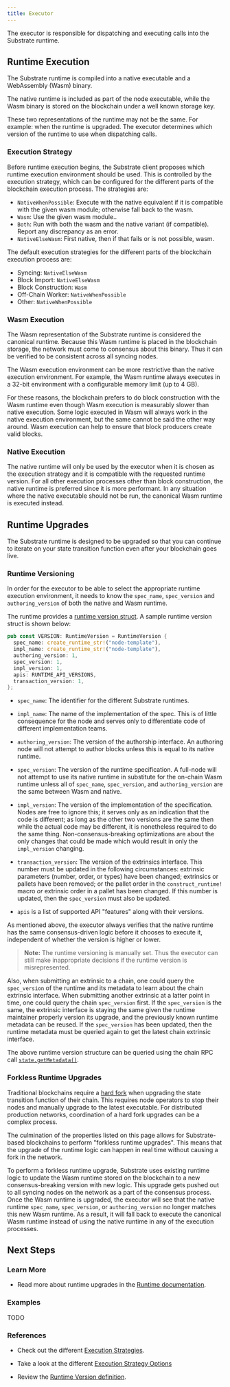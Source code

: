 ```yaml
---
title: Executor
---
```


The executor is responsible for dispatching and executing calls into the Substrate runtime.

## Runtime Execution

The Substrate runtime is compiled into a native executable and a WebAssembly (Wasm) binary.

The native runtime is included as part of the node executable, while the Wasm binary is stored on
the blockchain under a well known storage key.

These two representations of the runtime may not be the same. For example: when the runtime is
upgraded. The executor determines which version of the runtime to use when dispatching calls.

### Execution Strategy

Before runtime execution begins, the Substrate client proposes which runtime execution environment
should be used. This is controlled by the execution strategy, which can be configured for the
different parts of the blockchain execution process. The strategies are:

- `NativeWhenPossible`: Execute with the native equivalent if it is compatible with the given
wasm module; otherwise fall back to the wasm.
- `Wasm`: Use the given wasm module..
- `Both`: Run with both the wasm and the native variant (if compatible).
Report any discrepancy as an error.
- `NativeElseWasm`: First native, then if that fails or is not possible, wasm.

The default execution strategies for the different parts of the blockchain execution process are:

- Syncing: `NativeElseWasm`
- Block Import: `NativeElseWasm`
- Block Construction: `Wasm`
- Off-Chain Worker: `NativeWhenPossible`
- Other: `NativeWhenPossible`

### Wasm Execution

The Wasm representation of the Substrate runtime is considered the canonical runtime. Because this
Wasm runtime is placed in the blockchain storage, the network must come to consensus about this
binary. Thus it can be verified to be consistent across all syncing nodes.

The Wasm execution environment can be more restrictive than the native execution environment. For
example, the Wasm runtime always executes in a 32-bit environment with a configurable memory limit
(up to 4 GB).

For these reasons, the blockchain prefers to do block construction with the Wasm runtime even though
Wasm execution is measurably slower than native execution. Some logic executed in Wasm will always
work in the native execution environment, but the same cannot be said the other way around. Wasm
execution can help to ensure that block producers create valid blocks.

### Native Execution

The native runtime will only be used by the executor when it is chosen as the execution strategy and
it is compatible with the requested runtime version. For all other execution processes other than
block construction, the native runtime is preferred since it is more performant. In any situation
where the native executable should not be run, the canonical Wasm runtime is executed instead.

## Runtime Upgrades

The Substrate runtime is designed to be upgraded so that you can continue to iterate on your state
transition function even after your blockchain goes live.

### Runtime Versioning

In order for the executor to be able to select the appropriate runtime execution environment, it
needs to know the `spec_name`, `spec_version` and `authoring_version` of both the native and Wasm
runtime.

The runtime provides a 
[runtime version struct](https://substrate.dev/rustdocs/v2.0.0/sp_version/struct.RuntimeVersion.html). 
A sample runtime version struct is shown below:

```rust
pub const VERSION: RuntimeVersion = RuntimeVersion {
  spec_name: create_runtime_str!("node-template"),
  impl_name: create_runtime_str!("node-template"),
  authoring_version: 1,
  spec_version: 1,
  impl_version: 1,
  apis: RUNTIME_API_VERSIONS,
  transaction_version: 1,
};
```

- `spec_name`: The identifier for the different Substrate runtimes.

- `impl_name`: The name of the implementation of the spec. This is of little consequence for the
  node and serves only to differentiate code of different implementation teams.

- `authoring_version`: The version of the authorship interface. An authoring node will not attempt
  to author blocks unless this is equal to its native runtime.

- `spec_version`: The version of the runtime specification. A full-node will not attempt to use its
  native runtime in substitute for the on-chain Wasm runtime unless all of `spec_name`,
  `spec_version`, and `authoring_version` are the same between Wasm and native.

- `impl_version`: The version of the implementation of the specification. Nodes are free to ignore
  this; it serves only as an indication that the code is different; as long as the other two
  versions are the same then while the actual code may be different, it is nonetheless required to
  do the same thing. Non-consensus-breaking optimizations are about the only changes that could be
  made which would result in only the `impl_version` changing.

- `transaction_version`: The version of the extrinsics interface. This number must be updated in the
  following circumstances: extrinsic parameters (number, order, or types) have been changed;
  extrinsics or pallets have been removed; or the pallet order in the `construct_runtime!` macro
  _or_ extrinsic order in a pallet has been changed. If this number is updated, then the
  `spec_version` must also be updated.

- `apis` is a list of supported API "features" along with their versions.

As mentioned above, the executor always verifies that the native runtime has the same
consensus-driven logic before it chooses to execute it, independent of whether the version is higher
or lower.

> **Note:** The runtime versioning is manually set. Thus the executor can still make inappropriate
> decisions if the runtime version is misrepresented.

Also, when submitting an extrinsic to a chain, one could query the `spec_version` of the runtime 
and its metadata to learn about the chain extrinsic interface. When submitting another extrinsic at 
a latter point in time, one could query the chain `spec_version` first. If the `spec_version` is 
the same, the extrinsic interface is staying the same given the runtime maintainer 
properly version its upgrade, and the previously known runtime metadata can be reused. If the 
`spec_version` has been updated, then the runtime metadata must be queried again to get the 
latest chain extrinsic interface.

The above runtime version structure can be queried using the chain RPC call 
[`state.getMetadata()`](https://polkadot.js.org/docs/substrate/rpc#getmetadataat-blockhash-metadata).

### Forkless Runtime Upgrades

Traditional blockchains require a [hard fork](<https://en.wikipedia.org/wiki/Fork_(blockchain)>)
when upgrading the state transition function of their chain. This requires node operators to stop
their nodes and manually upgrade to the latest executable. For distributed production networks,
coordination of a hard fork upgrades can be a complex process.

The culmination of the properties listed on this page allows for Substrate-based blockchains to
perform "forkless runtime upgrades". This means that the upgrade of the runtime logic can happen in
real time without causing a fork in the network.

To perform a forkless runtime upgrade, Substrate uses existing runtime logic to update the Wasm
runtime stored on the blockchain to a new consensus-breaking version with new logic. This upgrade
gets pushed out to all syncing nodes on the network as a part of the consensus process. Once the
Wasm runtime is upgraded, the executor will see that the native runtime `spec_name`, `spec_version`,
or `authoring_version` no longer matches this new Wasm runtime. As a result, it will fall back to
execute the canonical Wasm runtime instead of using the native runtime in any of the execution
processes.

## Next Steps

### Learn More

- Read more about runtime upgrades in the [Runtime documentation](../runtime/upgrades).

### Examples

TODO

### References

- Check out the different
  [Execution Strategies](https://substrate.dev/rustdocs/v2.0.0/sc_client_api/execution_extensions/struct.ExecutionStrategies.html).

- Take a look at the different
  [Execution Strategy Options](https://substrate.dev/rustdocs/v2.0.0/sp_state_machine/enum.ExecutionStrategy.html)

- Review the
  [Runtime Version definition](https://substrate.dev/rustdocs/v2.0.0/sp_version/struct.RuntimeVersion.html).
